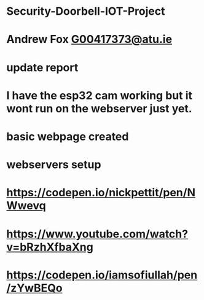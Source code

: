 # Security-Doorbell-IOT-Project
# Andrew Fox G00417373@atu.ie
# update report 
# I have the esp32 cam working but it wont run on the webserver just yet.
# basic webpage created
# webservers setup
# https://codepen.io/nickpettit/pen/NWwevq
# https://www.youtube.com/watch?v=bRzhXfbaXng
# https://codepen.io/iamsofiullah/pen/zYwBEQo